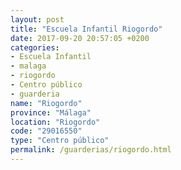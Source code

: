 ```yaml
---
layout: post
title: "Escuela Infantil Riogordo"
date: 2017-09-20 20:57:05 +0200
categories:
- Escuela Infantil
- malaga
- riogordo
- Centro público
- guarderia
name: "Riogordo"
province: "Málaga"
location: "Riogordo"
code: "29016550"
type: "Centro público"
permalink: /guarderias/riogordo.html
---
```

